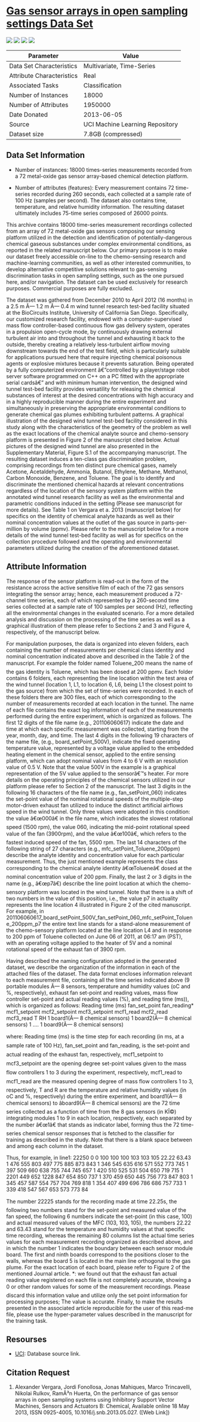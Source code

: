 # [Gas sensor arrays in open sampling settings Data Set](https://archive.ics.uci.edu/ml/datasets/Gas+sensor+arrays+in+open+sampling+settings)

![](https://img.shields.io/badge/sector-chemical-red.svg)
![](https://img.shields.io/badge/labeled-yes-blue.svg)
![](https://img.shields.io/badge/time--series-yes-blue.svg) ![](<https://img.shields.io/badge/simulation-yes-blue.svg>)    

Parameter | Value
---- | ----
Data Set Characteristics | Multivariate, Time-Series
Attribute Characteristics	| Real
Associated Tasks	| Classification
Number of Instances	| 18000
Number of Attributes	| 1950000
Date Donated | 2013-06-05
Source | UCI Machine Learning Repository
Dataset size | 7.8GB (compressed)


## Data Set Information

- Number of instances: 18000 times-series measurements recorded from a 72 metal-oxide gas sensor array-based chemical detection platform.

- Number of attributes (features): Every measurement contains 72 time-series recorded during 260 seconds, each collected at a sample rate of 100 Hz (samples per second).
The dataset also contains time, temperature, and relative humidity information.
The resulting dataset ultimately includes 75-time series composed of 26000 points.


This archive contains 18000 time-series measurement recordings collected from an array of 72 metal-oxide gas sensors composing our sensing platform utilized in the detection and identification of potentially-dangerous chemical gaseous substances under complex environmental conditions, as reported in the related manuscript below. Our primary purpose is to make our dataset freely accessible on-line to the chemo-sensing research and machine-learning communities, as well as other interested communities, to develop alternative competitive solutions relevant to gas-sensing discrimination tasks in open sampling settings, such as the one pursued here, and/or navigation. The dataset can be used exclusively for research purposes. Commercial purposes are fully excluded.

The dataset was gathered from December 2010 to April 2012 (16 months) in a 2.5 m Ã— 1.2 m Ã— 0.4 m wind tunnel research test-bed facility situated at the BioCircuits Institute, University of California San Diego. Specifically, our customized research facility, endowed with a computer-supervised mass flow controller-based continuous flow gas delivery system, operates in a propulsion open-cycle mode, by continuously drawing external turbulent air into and throughout the tunnel and exhausting it back to the outside, thereby creating a relatively less-turbulent airflow moving downstream towards the end of the test field, which is particularly suitable for applications pursued here that require injecting chemical poisonous agents or explosive mixtures because it prevents saturation. Being operated by a fully computerized environment â€”controlled by a player/stage robot server software programmed on C++ on a PC fitted with the appropriate serial cardsâ€” and with minimum human intervention, the designed wind tunnel test-bed facility provides versatility for releasing the chemical substances of interest at the desired concentrations with high accuracy and in a highly reproducible manner during the entire experiment and simultaneously in preserving the appropriate environmental conditions to generate chemical gas plumes exhibiting turbulent patterns. A graphical illustration of the designed wind tunnel test-bed facility considered in this study along with the characteristics of the geometry of the problem as well as the exact locations of the chemical analyte source and chemo-sensory platform is presented in Figure 2 of the manuscript cited below. Actual pictures of the designed wind tunnel are also presented in the Supplementary Material, Figure S.1 of the accompanying manuscript.
The resulting dataset induces a ten-class gas discrimination problem, comprising recordings from ten distinct pure chemical gases, namely Acetone, Acetaldehyde, Ammonia, Butanol, Ethylene, Methane, Methanol, Carbon Monoxide, Benzene, and Toluene. The goal is to identify and discriminate the mentioned chemical hazards at relevant concentrations regardless of the location of the sensory system platform within the annotated wind tunnel research facility as well as the environmental and parametric conditions induced in the setting (Please see manuscript for more details). See Table 1 on Vergara et a. 2013 (manuscript below) for specifics on the identity of chemical analyte hazards as well as their nominal concentration values at the outlet of the gas source in parts-per-million by volume (ppmv). Please refer to the manuscript below for a more details of the wind tunnel test-bed facility as well as for specifics on the collection procedure followed and the operating and environmental parameters utilized during the creation of the aforementioned dataset.

## Attribute Information
The response of the sensor platform is read-out in the form of the resistance across the active sensitive film of each of the 72 gas sensors integrating the sensor array; hence, each measurement produced a 72-channel time series, each of which represented by a 260-second time series collected at a sample rate of 100 samples per second (Hz), reflecting all the environmental changes in the evaluated scenario. For a more detailed analysis and discussion on the processing of the time series as well as a graphical illustration of them please refer to Sections 2 and 3 and Figure 4, respectively, of the manuscript below.

For manipulation purposes, the data is organized into eleven folders, each containing the number of measurements per chemical class identity and nominal concentration indicated above and described in the Table 2 of the manuscript. For example the folder named Toluene_200 means the name of the gas identity is Toluene, which has been dosed at 200 ppmv. Each folder contains 6 folders, each representing the line location within the test area of the wind tunnel (location 1, L1, to location 6, L6, being L1 the closest point to the gas source) from which the set of time-series were recorded. In each of these folders there are 300 files, each of which corresponding to the number of measurements recorded at each location in the tunnel. The name of each file contains the exact log information of each of the measurements performed during the entire experiment, which is organized as follows. The first 12 digits of the file name (e.g., 201106060617) indicate the date and time at which each specific measurement was collected, starting from the year, month, day, and time. The last 4 digits in the following 19 characters of the name file, (e.g., board_setPoint_500V), indicate the fixed operating temperature value, represented by a voltage value applied to the embedded heating element in the chemical sensor, applied to the entire sensing platform, which can adopt nominal values from 4 to 6 V with an resolution value of 0.5 V. Note that the value 500V in the example is a graphical representation of the 5V value applied to the sensorâ€™s heater. For more details on the operating principles of the chemical sensors utilized in our platform please refer to Section 2 of the manuscript. The last 3 digits in the following 16 characters of the file name (e.g., fan_setPoint_060) indicates the set-point value of the nominal rotational speeds of the multiple-step motor-driven exhaust fan utilized to induce the distinct artificial airflows speed in the wind tunnel. Only three values were adopted in this condition: the value â€œ000â€ in the file name, which indicates the slowest rotational speed (1500 rpm), the value 060, indicating the mid-point rotational speed value of the fan (3900rpm), and the value â€œ100â€, which refers to the fastest induced speed of the fan, 5500 rpm. The last 14 characters of the following string of 27 characters (e.g., mfc_setPoint_Toluene_200ppm) describe the analyte identity and concentration value for each particular measurement. Thus, the just mentioned example represents the class corresponding to the chemical analyte identity â€œTolueneâ€ dosed at the nominal concentration value of 200 ppm. Finally, the last 2 or 3 digits in the name (e.g., â€œp7â€) describe the line point location at which the chemo-sensory platform was located in the wind tunnel. Note that there is a shift of two numbers in the value of this position, i.e., the value p7 in actuality represents the line location 4 illustrated in Figure 2 of the cited manuscript. For example, in
201106060617_board_setPoint_500V_fan_setPoint_060_mfc_setPoint_Toluene_200ppm_p7
the entire text line stands for a stand-alone measurement of the chemo-sensory platform located at the line location L4 and in response to 200 ppm of Toluene collected on June 06 of 2011, at 06:17 am (PST), with an operating voltage applied to the heater of 5V and a nominal rotational speed of the exhaust fan of 3900 rpm.

Having described the naming configuration adopted in the generated dataset, we describe the organization of the information in each of the attached files of the dataset. The data format encloses information relevant to each measurement file, containing all the time series indicated above (9 portable modules Ã— 8 sensors, temperature and humidity values (oC and %, respectively), exhaust fan set-point and reading values, mass flow controller set-point and actual reading values (%), and reading time (ms)), which is organized as follows:
Reading time (ms) fan_set_point fan_reading* mcf1_setpoint mcf2_setpoint mcf3_setpoint mcf1_read mcf2_read mcf3_read T RH 1 board1(Ã— 8 chemical sensors) 1 board2(Ã— 8 chemical sensors) 1 .... 1 board9(Ã— 8 chemical sensors)

where: Reading time (ms) is the time step for each recording (in ms, at a sample rate of 100 Hz), fan_set_point and fan_reading, is the set-point and actual reading of the exhaust fan, respectively, mcf1_setpoint to mcf3_setpoint are the opening degree set-point values given to the mass flow controllers 1 to 3 during the experiment, respectively, mcf1_read to mcf1_read are the measured opening degree of mass flow controllers 1 to 3, respectively, T and R are the temperature and relative humidity values (in oC and %, respectively) during the entire experiment, and board1(Ã— 8 chemical sensors) to âboard9(Ã— 8 chemical sensors) are the 72 time series collected as a function of time from the 8 gas sensors (in KÎ©) integrating modules 1 to 9 in each location, respectively, each separated by the number â€œ1â€ that stands as indicator label, forming thus the 72 time-series chemical sensor responses that is fetched to the classifier for training as described in the study. Note that there is a blank space between and among each column in the dataset.

Thus, for example, in line1:
22250 0 0 100 100 100 103 103 105 22.22 63.43 1 476 555 803 497 775 885 873 843 1 346 545 635 616 571 552 773 745 1 397 509 660 638 755 744 745 657 1 420 510 525 531 504 650 719 715 1 2201 449 652 1228 847 654 850 737 1 370 459 650 445 756 773 847 803 1 345 457 587 554 757 704 769 818 1 354 407 499 696 786 686 757 733 1 339 418 547 567 653 573 773 84

The number 22225 stands for the recording made at time 22.25s, the following two numbers stand for the set-point and measured value of the fan speed, the following 6 numbers indicate the set-point (in this case, 100) and actual measured values of the MFC (103, 103, 105), the numbers 22.22 and 63.43 stand for the temperature and humidity values at that specific time recording, whereas the remaining 80 columns list the actual time series values for each measurement recording organized as described above, and in which the number 1 indicates the boundary between each sensor module board. The first and ninth boards correspond to the positions closer to the walls, whereas the board 5 is located in the main line orthogonal to the gas plume. For the exact location of each board, please refer to Figure 2 of the mentioned Journal article.
*: we found out that the exhaust fan actual reading value registered on each file is not completely accurate, showing a 0 or other random values for some of the measurement recordings. Please discard this information value and utilize only the set point information for processing purposes; The value is accurate.
Finally, to make the results presented in the associated article reproducible for the user of this read-me file, please use the hyper-parameter values described in the manuscript for the training task.

## Resourses
- [UCI](https://archive.ics.uci.edu/ml/datasets/Gas+sensor+arrays+in+open+sampling+settings): Database source link.


## Citation Request

1. Alexander Vergara, Jordi Fonollosa, Jonas Mahiques, Marco Trincavelli, Nikolai Rulkov, RamÃ³n Huerta, On the performance of gas sensor arrays in open sampling systems using Inhibitory Support Vector Machines, Sensors and Actuators B: Chemical, Available online 18 May 2013, ISSN 0925-4005, 10.1016/j.snb.2013.05.027. ([Web Link])
